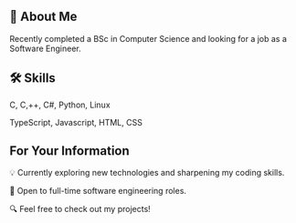 
## 🚀 About Me

Recently completed a BSc in Computer Science and looking for a job as a Software Engineer.

## 🛠 Skills
C, C,++, C#, Python, Linux

TypeScript, Javascript, HTML, CSS


## For Your Information

💡 Currently exploring new technologies and sharpening my coding skills.

💼 Open to full-time software engineering roles.

🔍 Feel free to check out my projects!

